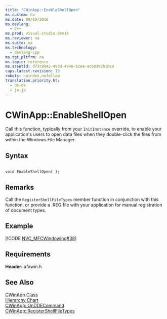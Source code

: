 ```yaml
---
title: "CWinApp::EnableShellOpen"
ms.custom: na
ms.date: 09/19/2016
ms.devlang: 
  - C++
ms.prod: visual-studio-dev14
ms.reviewer: na
ms.suite: na
ms.technology: 
  - devlang-cpp
ms.tgt_pltfrm: na
ms.topic: reference
ms.assetid: d73c8842-493d-4948-b2ea-4c68308b1be9
caps.latest.revision: 13
robots: noindex,nofollow
translation.priority.ht: 
  - de-de
  - ja-jp
---
```

# CWinApp::EnableShellOpen
Call this function, typically from your `InitInstance` override, to enable your application's users to open data files when they double-click the files from within the Windows File Manager.  
  
## Syntax  
  
```  
  
void EnableShellOpen( );  
```  
  
## Remarks  
 Call the `RegisterShellFileTypes` member function in conjunction with this function, or provide a .REG file with your application for manual registration of document types.  
  
## Example  
 [!CODE [NVC_MFCWindowing#38](../CodeSnippet/VS_Snippets_Cpp/NVC_MFCWindowing#38)]  
  
## Requirements  
 **Header:** afxwin.h  
  
## See Also  
 [CWinApp Class](../vs140/CWinApp-Class.md)   
 [Hierarchy Chart](../vs140/Hierarchy-Chart.md)   
 [CWinApp::OnDDECommand](../vs140/CWinApp--OnDDECommand.md)   
 [CWinApp::RegisterShellFileTypes](../vs140/CWinApp--RegisterShellFileTypes.md)